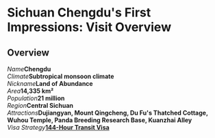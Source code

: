 # Sichuan Chengdu's First Impressions: Visit Overview

## Overview

<Description>
<div><i>Name</i><b>Chengdu</b></div>
<div><i>Climate</i><b>Subtropical monsoon climate</b></div>
<div><i>Nickname</i><b>Land of Abundance</b></div>
<div><i>Area</i><b>14,335 km²</b></div>
<div><i>Population</i><b>21 million</b></div>
<div><i>Region</i><b>Central Sichuan</b></div>
<div long><i>Attractions</i><b>Dujiangyan, Mount Qingcheng, Du Fu's Thatched Cottage, Wuhou Temple, Panda Breeding Research Base, Kuanzhai Alley</b></div>
<div long><i>Visa Strategy</i><b><a href="/guide/visa#_144-hour-transit-visa-exemption">144-Hour Transit Visa</a></b></div>
</Description>